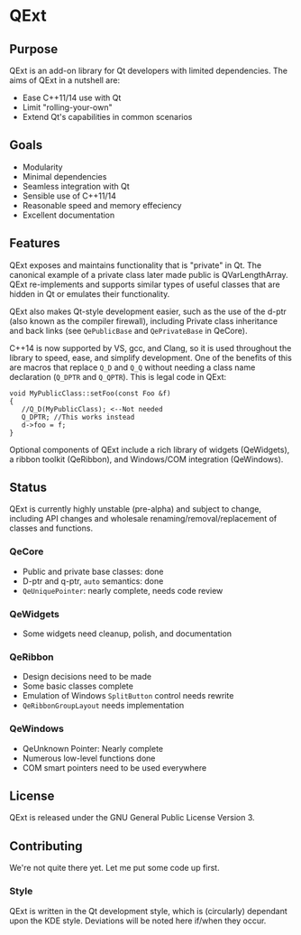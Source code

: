 # QExt
## Purpose
QExt is an add-on library for Qt developers with limited dependencies. The aims of QExt in a nutshell are:
 - Ease C++11/14 use with Qt
 - Limit "rolling-your-own"
 - Extend Qt's capabilities in common scenarios

## Goals
 - Modularity
 - Minimal dependencies
 - Seamless integration with Qt
 - Sensible use of C++11/14
 - Reasonable speed and memory effeciency
 - Excellent documentation

## Features
QExt exposes and maintains functionality that is "private" in Qt. The canonical example of a private class later made public is QVarLengthArray. QExt re-implements and supports similar types of useful classes that are hidden in Qt or emulates their functionality.

QExt also makes Qt-style development easier, such as the use of the d-ptr (also known as the compiler firewall), including Private class inheritance and back links (see `QePublicBase` and `QePrivateBase` in QeCore).

C++14 is now supported by VS, gcc, and Clang, so it is used throughout the library to speed, ease, and simplify development. One of the benefits of this are macros that replace `Q_D` and `Q_Q` without needing a class name declaration (`Q_DPTR` and `Q_QPTR`). This is legal code in QExt:

    void MyPublicClass::setFoo(const Foo &f)
    {
       //Q_D(MyPublicClass); <--Not needed
       Q_DPTR; //This works instead
       d->foo = f;
    }

Optional components of QExt include a rich library of widgets (QeWidgets), a ribbon toolkit (QeRibbon), and Windows/COM integration (QeWindows).

## Status
QExt is currently highly unstable (pre-alpha) and subject to change, including API changes and wholesale renaming/removal/replacement of classes and functions.

### QeCore
- Public and private base classes: done
- D-ptr and q-ptr, `auto` semantics: done
- `QeUniquePointer`: nearly complete, needs code review

### QeWidgets
- Some widgets need cleanup, polish, and documentation

### QeRibbon
- Design decisions need to be made
- Some basic classes complete
- Emulation of Windows `SplitButton` control needs rewrite
- `QeRibbonGroupLayout` needs implementation 

### QeWindows
- QeUnknown Pointer: Nearly complete
- Numerous low-level functions done
- COM smart pointers need to be used everywhere 

## License
QExt is released under the GNU General Public License Version 3.

## Contributing
We're not quite there yet. Let me put some code up first.

### Style
QExt is written in the Qt development style, which is (circularly) dependant upon the KDE style. Deviations will be noted here if/when they occur.
